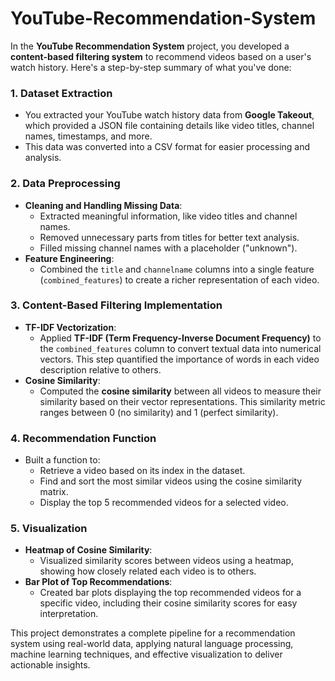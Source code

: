 # YouTube-Recommendation-System
In the **YouTube Recommendation System** project, you developed a **content-based filtering system** to recommend videos based on a user's watch history. Here's a step-by-step summary of what you've done:  

### 1. **Dataset Extraction**  
- You extracted your YouTube watch history data from **Google Takeout**, which provided a JSON file containing details like video titles, channel names, timestamps, and more.
- This data was converted into a CSV format for easier processing and analysis.


### 2. **Data Preprocessing**  
- **Cleaning and Handling Missing Data**:
  - Extracted meaningful information, like video titles and channel names.
  - Removed unnecessary parts from titles for better text analysis.
  - Filled missing channel names with a placeholder ("unknown").
- **Feature Engineering**:
  - Combined the `title` and `channelname` columns into a single feature (`combined_features`) to create a richer representation of each video.


### 3. **Content-Based Filtering Implementation**  
- **TF-IDF Vectorization**:
  - Applied **TF-IDF (Term Frequency-Inverse Document Frequency)** to the `combined_features` column to convert textual data into numerical vectors. This step quantified the importance of words in each video description relative to others.
- **Cosine Similarity**:
  - Computed the **cosine similarity** between all videos to measure their similarity based on their vector representations. This similarity metric ranges between 0 (no similarity) and 1 (perfect similarity).


### 4. **Recommendation Function**  
- Built a function to:
  - Retrieve a video based on its index in the dataset.
  - Find and sort the most similar videos using the cosine similarity matrix.
  - Display the top 5 recommended videos for a selected video.


### 5. **Visualization**  
- **Heatmap of Cosine Similarity**:
  - Visualized similarity scores between videos using a heatmap, showing how closely related each video is to others.
- **Bar Plot of Top Recommendations**:
  - Created bar plots displaying the top recommended videos for a specific video, including their cosine similarity scores for easy interpretation.

This project demonstrates a complete pipeline for a recommendation system using real-world data, applying natural language processing, machine learning techniques, and effective visualization to deliver actionable insights.
